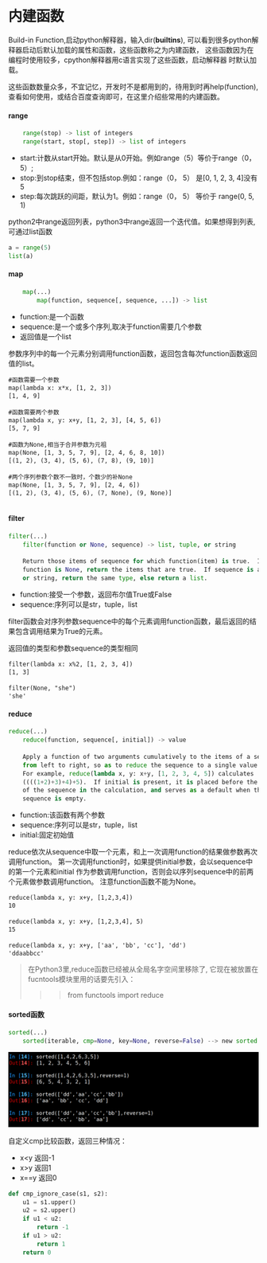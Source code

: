 # 内建函数


Build-in Function,启动python解释器，输入dir(__builtins__),
可以看到很多python解释器启动后默认加载的属性和函数，这些函数称之为内建函数，
这些函数因为在编程时使用较多，cpython解释器用c语言实现了这些函数，启动解释器
时默认加载。

这些函数数量众多，不宜记忆，开发时不是都用到的，待用到时再help(function),
查看如何使用，或结合百度查询即可，在这里介绍些常用的内建函数。

#### range

```python
    range(stop) -> list of integers
    range(start, stop[, step]) -> list of integers
```

+ start:计数从start开始。默认是从0开始。例如range（5）等价于range（0， 5）;
+ stop:到stop结束，但不包括stop.例如：range（0， 5） 是[0, 1, 2, 3, 4]没有5
+ step:每次跳跃的间距，默认为1。例如：range（0， 5） 等价于 range(0, 5, 1)

python2中range返回列表，python3中range返回一个迭代值。如果想得到列表,可通过list函数

```python
a = range(5)
list(a)
```

#### map

```python
    map(...)
        map(function, sequence[, sequence, ...]) -> list
```

+ function:是一个函数
+ sequence:是一个或多个序列,取决于function需要几个参数
+ 返回值是一个list

参数序列中的每一个元素分别调用function函数，返回包含每次function函数返回值的list。

```shell
#函数需要一个参数
map(lambda x: x*x, [1, 2, 3])
[1, 4, 9]

#函数需要两个参数
map(lambda x, y: x+y, [1, 2, 3], [4, 5, 6])
[5, 7, 9]

#函数为None,相当于合并参数为元祖
map(None, [1, 3, 5, 7, 9], [2, 4, 6, 8, 10])
[(1, 2), (3, 4), (5, 6), (7, 8), (9, 10)]

#两个序列参数个数不一致时，个数少的补None
map(None, [1, 3, 5, 7, 9], [2, 4, 6])
[(1, 2), (3, 4), (5, 6), (7, None), (9, None)]


```



#### filter

```python
filter(...)
    filter(function or None, sequence) -> list, tuple, or string

    Return those items of sequence for which function(item) is true.  If
    function is None, return the items that are true.  If sequence is a tuple
    or string, return the same type, else return a list.
```

+ function:接受一个参数，返回布尔值True或False
+ sequence:序列可以是str，tuple，list

filter函数会对序列参数sequence中的每个元素调用function函数，最后返回的结果包含调用结果为True的元素。

返回值的类型和参数sequence的类型相同


```shell
filter(lambda x: x%2, [1, 2, 3, 4])
[1, 3]

filter(None, "she")
'she'
```
#### reduce

```python
reduce(...)
    reduce(function, sequence[, initial]) -> value
    
    Apply a function of two arguments cumulatively to the items of a sequence,
    from left to right, so as to reduce the sequence to a single value.
    For example, reduce(lambda x, y: x+y, [1, 2, 3, 4, 5]) calculates
    ((((1+2)+3)+4)+5).  If initial is present, it is placed before the items
    of the sequence in the calculation, and serves as a default when the
    sequence is empty.

```
+ function:该函数有两个参数
+ sequence:序列可以是str，tuple，list
+ initial:固定初始值

reduce依次从sequence中取一个元素，和上一次调用function的结果做参数再次调用function。
第一次调用function时，如果提供initial参数，会以sequence中的第一个元素和initial
作为参数调用function，否则会以序列sequence中的前两个元素做参数调用function。
注意function函数不能为None。

```shell
reduce(lambda x, y: x+y, [1,2,3,4])
10

reduce(lambda x, y: x+y, [1,2,3,4], 5)
15

reduce(lambda x, y: x+y, ['aa', 'bb', 'cc'], 'dd')
'ddaabbcc'

```

>在Python3里,reduce函数已经被从全局名字空间里移除了,
它现在被放置在fucntools模块里用的话要先引入：
>>> from functools import reduce 

#### sorted函数

```python
sorted(...)
    sorted(iterable, cmp=None, key=None, reverse=False) --> new sorted list
```

![sorted](../media/sorted.png)

自定义cmp比较函数，返回三种情况：

+ x<y 返回-1
+ x>y 返回1
+ x==y 返回0

```python
def cmp_ignore_case(s1, s2):
    u1 = s1.upper()
    u2 = s2.upper()
    if u1 < u2:
        return -1
    if u1 > u2:
        return 1
    return 0
```